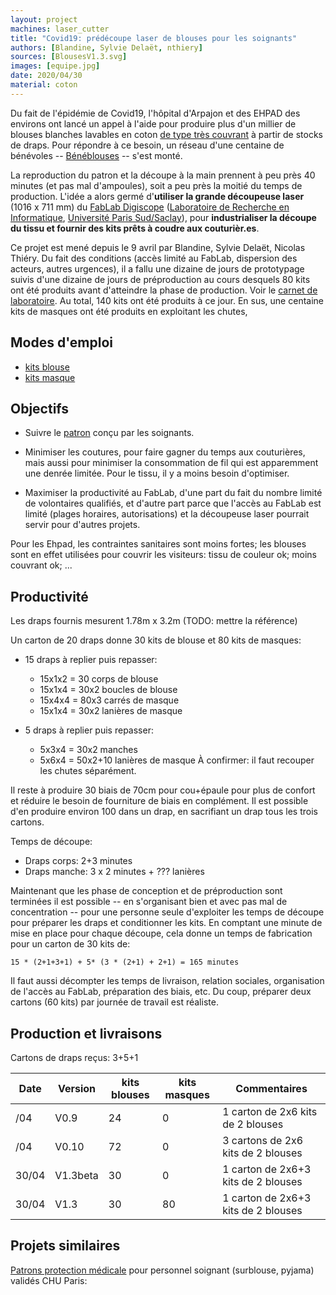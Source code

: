 ```yaml
---
layout: project
machines: laser_cutter
title: "Covid19: prédécoupe laser de blouses pour les soignants"
authors: [Blandine, Sylvie Delaët, nthiery]
sources: [BlousesV1.3.svg]
images: [equipe.jpg]
date: 2020/04/30
material: coton
---
```


Du fait de l'épidémie de Covid19, l'hôpital d'Arpajon et des EHPAD des
environs ont lancé un appel à l'aide pour produire plus d'un millier
de blouses blanches lavables en coton [de type très
couvrant](BlousePourHopital.JPG) à partir de stocks de draps. Pour
répondre à ce besoin, un réseau d'une centaine de bénévoles --
[Bénéblouses](https://www.artdelecoute.com/445336164) -- s'est monté.

La reproduction du patron et la découpe à la main prennent à peu près
40 minutes (et pas mal d'ampoules), soit a peu près la moitié du temps
de production. L'idée a alors germé d'**utiliser la grande découpeuse
laser** (1016 x 711 mm) du [FabLab
Digiscope](https://fablabdigiscope.gitlab.io/) ([Laboratoire de
Recherche en Informatique](http://www.lri.fr), [Université Paris
Sud/Saclay](universite-paris-saclay.fr)), pour **industrialiser la
découpe du tissu et fournir des kits prêts à coudre aux
couturièr.es**.

Ce projet est mené depuis le 9 avril par Blandine, Sylvie Delaët,
Nicolas Thiéry. Du fait des conditions (accès limité au FabLab,
dispersion des acteurs, autres urgences), il a fallu une dizaine de
jours de prototypage suivis d'une dizaine de jours de préproduction au
cours desquels 80 kits ont été produits avant d'atteindre la phase de
production. Voir le [carnet de laboratoire](CarnetDeLabo/). Au total,
140 kits ont été produits à ce jour. En sus, une centaine kits de
masques ont été produits en exploitant les chutes,

## Modes d'emploi
    
- [kits blouse](ModeDEmploiKitBlouse/)
- [kits masque](ModeDEmploiKitMasque.pdf)

## Objectifs

- Suivre le [patron](patronCouturesNonComprisesAreproduire.jpg) conçu
  par les soignants.

- Minimiser les coutures, pour faire gagner du temps aux couturières,
  mais aussi pour minimiser la consommation de fil qui est apparemment
  une denrée limitée. Pour le tissu, il y a moins besoin d'optimiser.

- Maximiser la productivité au FabLab, d'une part du fait du nombre
  limité de volontaires qualifiés, et d'autre part parce que l'accès
  au FabLab est limité (plages horaires, autorisations) et la
  découpeuse laser pourrait servir pour d'autres projets.

Pour les Ehpad, les contraintes sanitaires sont moins fortes; les
blouses sont en effet utilisées pour couvrir les visiteurs: tissu de
couleur ok; moins couvrant ok; ...

## Productivité

Les draps fournis mesurent 1.78m x 3.2m (TODO: mettre la référence)

Un carton de 20 draps donne 30 kits de blouse et 80 kits de masques:

- 15 draps à replier puis repasser:
  - 15x1x2 = 30   corps de blouse
  - 15x1x4 = 30x2 boucles de blouse
  - 15x4x4 = 80x3 carrés de masque
  - 15x1x4 = 30x2 lanières de masque

- 5 draps à replier puis repasser:
  -  5x3x4 = 30x2 manches
  -  5x6x4 = 50x2+10 lanières de masque
     À confirmer: il faut recouper les chutes séparément.

Il reste à produire 30 biais de 70cm pour cou+épaule pour plus de
confort et réduire le besoin de fourniture de biais en complément. Il
est possible d'en produire environ 100 dans un drap, en sacrifiant un
drap tous les trois cartons.

Temps de découpe:
- Draps corps: 2+3 minutes
- Draps manche: 3 x 2 minutes + ??? lanières

Maintenant que les phase de conception et de préproduction sont
terminées il est possible -- en s'organisant bien et avec pas mal de
concentration -- pour une personne seule d'exploiter les temps de
découpe pour préparer les draps et conditionner les kits. En comptant
une minute de mise en place pour chaque découpe, cela donne un temps
de fabrication pour un carton de 30 kits de:

    15 * (2+1+3+1) + 5* (3 * (2+1) + 2+1) = 165 minutes

Il faut aussi décompter les temps de livraison, relation sociales,
organisation de l'accès au FabLab, préparation des biais, etc. Du
coup, préparer deux cartons (60 kits) par journée de travail est
réaliste.

## Production et livraisons

Cartons de draps reçus: 3+5+1

| Date  | Version  | kits blouses  | kits masques | Commentaires                        |
| ---   | -------- | ------------- | ------------ | ------------                        |
|   /04 | V0.9     | 24            | 0            | 1 carton de 2x6 kits de 2 blouses   |
|   /04 | V0.10    | 72            | 0            | 3 cartons de 2x6 kits de 2 blouses  |
| 30/04 | V1.3beta | 30            | 0            | 1 carton de 2x6+3 kits de 2 blouses |
| 30/04 | V1.3     | 30            | 80           | 1 carton de 2x6+3 kits de 2 blouses |

## Projets similaires

[Patrons protection médicale](https://drive.google.com/drive/folders/1EfqRlpa1mkeg3x9N9Fk_O0WYd06L2cRE)
pour personnel soignant (surblouse, pyjama) validés CHU Paris:


